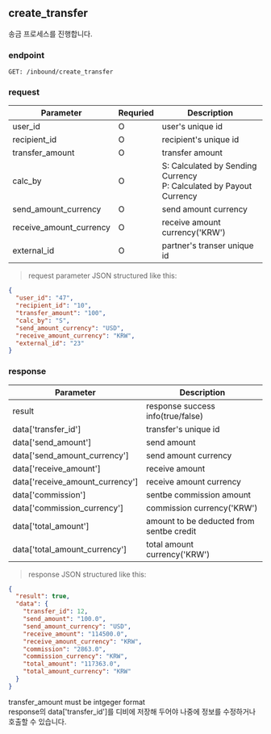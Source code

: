 ## create_transfer

송금 프로세스를 진행합니다.

### endpoint
<code>GET: /inbound/create_transfer</code>

### request
Parameter | Requried | Description
--------- | ------- | -----------
user_id |O| user's unique id
recipient_id |O| recipient's unique id
transfer_amount |O| transfer amount
calc_by |O| S: Calculated by Sending Currency <br/> P: Calculated by Payout Currency
send_amount_currency |O| send amount currency
receive_amount_currency |O| receive amount currency('KRW')
external_id |O| partner's transer unique id

> request parameter JSON structured like this:

```json
{
  "user_id": "47",
  "recipient_id": "10",
  "transfer_amount": "100",
  "calc_by": "S",
  "send_amount_currency": "USD",
  "receive_amount_currency": "KRW",
  "external_id": "23"
}
```

### response
Parameter | Description
--------- | -----------
result | response success info(true/false)
data['transfer_id'] | transfer's unique id
data['send_amount'] | send amount
data['send_amount_currency'] | send amount currency
data['receive_amount'] | receive amount
data['receive_amount_currency'] | receive amount currency
data['commission'] | sentbe commission amount
data['commission_currency'] | commission currency('KRW')
data['total_amount'] | amount to be deducted from sentbe credit
data['total_amount_currency'] | total amount currency('KRW')

> response JSON structured like this:

```json
{
  "result": true,
  "data": {
    "transfer_id": 12,
    "send_amount": "100.0",
    "send_amount_currency": "USD",
    "receive_amount": "114500.0",
    "receive_amount_currency": "KRW",
    "commission": "2863.0",
    "commission_currency": "KRW",
    "total_amount": "117363.0",
    "total_amount_currency": "KRW"
  }
}

```

<aside class="notice">
transfer_amount must be intgeger format
</aside>

<aside class="warning">
response의 data['transfer_id']를 디비에 저장해 두어야 나중에 정보를 수정하거나 호출할 수 있습니다.
</aside>
